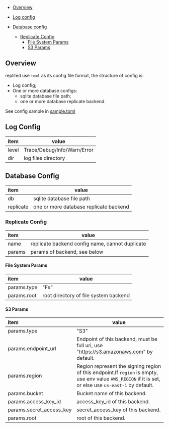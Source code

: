 <!-- MarkdownTOC autolink="true" -->
- [Overview](#overview)
- [Log config](#log-config)
- [Database config](#database-config)
	- [Replicate Config](#replicate-config)
		- [File System Params](#file-system-params) 
		- [S3 Params](#s3-params)
  
  <!-- /MarkdownTOC -->

## Overview

replited use `toml` as its config file format, the structure of config is:

* Log config;
* One or more database configs:
  * sqlite database file path;
  * one or more database replicate backend.

See config sample in [sample.toml](./etc/sample.toml)

## Log Config

| item  |  value    |
| :---- | ---- |
| level |  Trace/Debug/Info/Warn/Error    |
| dir   |  log files directory    |

## Database Config
| item  |  value    |
| :---- | ---- |
| db | sqlite database file path |
| replicate | one or more database replicate backend |

### Replicate Config
| item  |  value    |
| :---- | ---- |
| name | replicate backend config name, cannot duplicate |
| params | params of backend, see below |

#### File System Params
| item  |  value    |
| :---- | ---- |
| params.type | "Fs" |
| params.root | root directory of file system backend |

#### S3 Params
| item  |  value    |
| :---- | ---- |
| params.type | "S3" |
| params.endpoint_url | Endpoint of this backend, must be full uri, use "https://s3.amazonaws.com" by default. |
| params.region | Region represent the signing region of this endpoint.If `region` is empty, use env value `AWS_REGION` if it is set, or else use `us-east-1` by default. |
| params.bucket | Bucket name of this backend. |
| params.access_key_id | access_key_id of this backend. |
| params.secret_access_key | secret_access_key of this backend. |
| params.root | root of this backend. |
